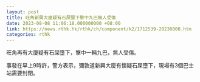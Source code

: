 ```yaml
---
layout: post
title: 旺角新興大廈疑有石屎墮下擊中九巴無人受傷
date: 2023-08-08 11:06:18.000000000 +08:00
link: https://news.rthk.hk/rthk/ch/component/k2/1712539-20230808.htm
categories: rthk
---
```


旺角再有大廈疑有石屎墮下，擊中一輛九巴，無人受傷。

事發在早上9時許，警方表示，彌敦道新興大廈有懷疑石屎墮下，現場有3個巴士站需要封閉。
